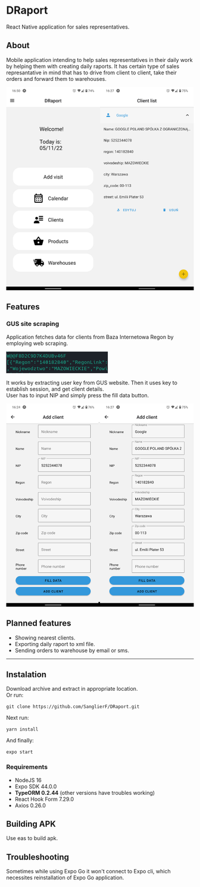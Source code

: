 # DRaport

React Native application for sales representatives.

## About

Mobile application intending to help sales representatives in their daily work by helping them with creating daily raports. It has certain type of sales represantative in mind that has to drive from client to client, take their orders and forward them to warehouses.

![Home screen and client list](/doc/assets/homeclientlist.png "Home screen and client list view")

## Features

### GUS site scraping

Application fetches data for clients from Baza Internetowa Regon by employing web scraping.

![Client details scraped from BIR](/doc/assets/briscrap.png "Client details from BRI")

It works by extracting user key from GUS website.
Then it uses key to establish session, and get client details. \
User has to input NIP and simply press the fill data button.

![Client details](/doc/assets/clientdetails.png "Client details")

## Planned features

- Showing nearest clients.
- Exporting daily raport to xml file.
- Sending orders to warehouse by email or sms.

---

## Instalation

Download archive and extract in appropriate location. \
Or run:

```
git clone https://github.com/SanglierF/DRaport.git
```

Next run:

```
yarn install
```

And finally:

```
expo start
```

### Requirements

- NodeJS 16
- Expo SDK 44.0.0
- **TypeORM 0.2.44** (other versions have troubles working)
- React Hook Form 7.29.0
- Axios 0.26.0

## Building APK

Use eas to build apk.

## Troubleshooting

Sometimes while using Expo Go it won't connect to Expo cli, which necessites reinstallation of Expo Go application.
